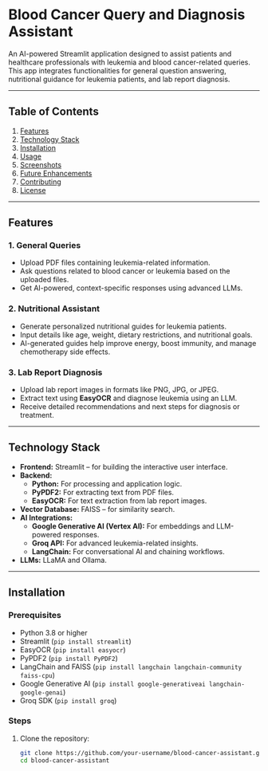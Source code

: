 # **Blood Cancer Query and Diagnosis Assistant**

An AI-powered Streamlit application designed to assist patients and healthcare professionals with leukemia and blood cancer-related queries. This app integrates functionalities for general question answering, nutritional guidance for leukemia patients, and lab report diagnosis.

---

## **Table of Contents**
1. [Features](#features)
2. [Technology Stack](#technology-stack)
3. [Installation](#installation)
4. [Usage](#usage)
5. [Screenshots](#screenshots)
6. [Future Enhancements](#future-enhancements)
7. [Contributing](#contributing)
8. [License](#license)

---

## **Features**
### **1. General Queries**
- Upload PDF files containing leukemia-related information.
- Ask questions related to blood cancer or leukemia based on the uploaded files.
- Get AI-powered, context-specific responses using advanced LLMs.

### **2. Nutritional Assistant**
- Generate personalized nutritional guides for leukemia patients.
- Input details like age, weight, dietary restrictions, and nutritional goals.
- AI-generated guides help improve energy, boost immunity, and manage chemotherapy side effects.

### **3. Lab Report Diagnosis**
- Upload lab report images in formats like PNG, JPG, or JPEG.
- Extract text using **EasyOCR** and diagnose leukemia using an LLM.
- Receive detailed recommendations and next steps for diagnosis or treatment.

---

## **Technology Stack**
- **Frontend:** Streamlit – for building the interactive user interface.
- **Backend:**
  - **Python:** For processing and application logic.
  - **PyPDF2:** For extracting text from PDF files.
  - **EasyOCR:** For text extraction from lab report images.
- **Vector Database:** FAISS – for similarity search.
- **AI Integrations:**
  - **Google Generative AI (Vertex AI):** For embeddings and LLM-powered responses.
  - **Groq API:** For advanced leukemia-related insights.
  - **LangChain:** For conversational AI and chaining workflows.
- **LLMs:** LLaMA and Ollama.

---

## **Installation**
### **Prerequisites**
- Python 3.8 or higher
- Streamlit (`pip install streamlit`)
- EasyOCR (`pip install easyocr`)
- PyPDF2 (`pip install PyPDF2`)
- LangChain and FAISS (`pip install langchain langchain-community faiss-cpu`)
- Google Generative AI (`pip install google-generativeai langchain-google-genai`)
- Groq SDK (`pip install groq`)

### **Steps**
1. Clone the repository:
   ```bash
   git clone https://github.com/your-username/blood-cancer-assistant.git
   cd blood-cancer-assistant
